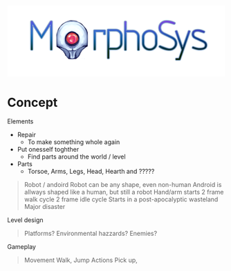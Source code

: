 ![Logo](https://github.com/frankhaugen/GlobalGameJam2020/blob/master/Graphics/logo%20draft.png)

# Concept
Elements
- Repair
  - To make something whole again
- Put onesself toghther
  - Find parts around the world / level
- Parts
  - Torsoe, Arms, Legs, Head, Hearth and ?????
> Robot / andoird
  > Robot can be any shape, even non-human
  > Android is allways shaped like a human, but still a robot
> Hand/arm starts
  > 2 frame walk cycle
  > 2 frame idle cycle
> Starts in a post-apocalyptic wasteland
  > Major disaster
  
Level design
> Platforms?
> Environmental hazzards?
> Enemies?
> 

Gameplay
> Movement
  > Walk, Jump
> Actions
  > Pick up, 
